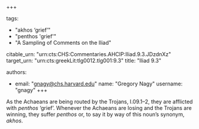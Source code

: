 +++

tags:
- "akhos ‘grief’"
- "penthos &#39;grief&#39;"
- "A Sampling of Comments on the Iliad"

citable_urn: "urn:cts:CHS:Commentaries.AHCIP:Iliad.9.3.JDzdnXz"
target_urn: "urn:cts:greekLit:tlg0012.tlg001:9.3"
title: "Iliad 9.3"

authors:
- email: "gnagy@chs.harvard.edu"
  name: "Gregory Nagy"
  username: "gnagy"
+++

<p>As the Achaeans are being routed by the Trojans, I.09.1–2, they are afflicted with <em>penthos</em> ‘grief’. Whenever the Achaeans are losing and the Trojans are winning, they suffer <em>penthos</em> or, to say it by way of this noun’s synonym, <em>akhos</em>.  </p>